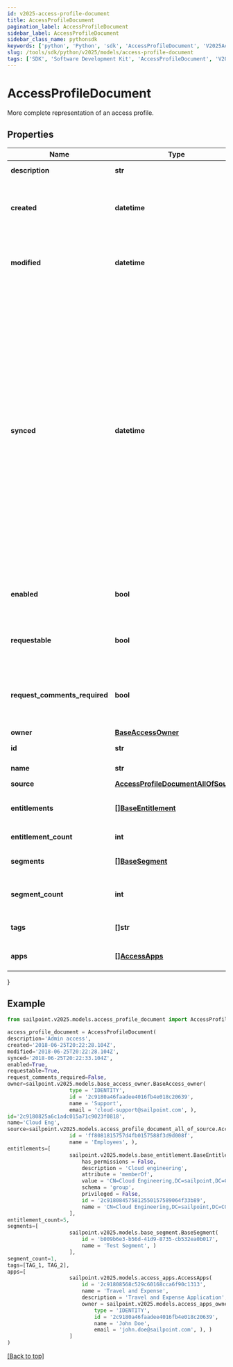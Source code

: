 ```yaml
---
id: v2025-access-profile-document
title: AccessProfileDocument
pagination_label: AccessProfileDocument
sidebar_label: AccessProfileDocument
sidebar_class_name: pythonsdk
keywords: ['python', 'Python', 'sdk', 'AccessProfileDocument', 'V2025AccessProfileDocument'] 
slug: /tools/sdk/python/v2025/models/access-profile-document
tags: ['SDK', 'Software Development Kit', 'AccessProfileDocument', 'V2025AccessProfileDocument']
---
```


# AccessProfileDocument

More complete representation of an access profile.  

## Properties

Name | Type | Description | Notes
------------ | ------------- | ------------- | -------------
**description** | **str** | Access item's description. | [optional] 
**created** | **datetime** | ISO-8601 date-time referring to the time when the object was created. | [optional] 
**modified** | **datetime** | ISO-8601 date-time referring to the time when the object was last modified. | [optional] 
**synced** | **datetime** | ISO-8601 date-time referring to the date-time when object was queued to be synced into search database for use in the search API.   This date-time changes anytime there is an update to the object, which triggers a synchronization event being sent to the search database.  There may be some delay between the `synced` time and the time when the updated data is actually available in the search API.  | [optional] 
**enabled** | **bool** | Indicates whether the access item is currently enabled. | [optional] [default to False]
**requestable** | **bool** | Indicates whether the access item can be requested. | [optional] [default to True]
**request_comments_required** | **bool** | Indicates whether comments are required for requests to access the item. | [optional] [default to False]
**owner** | [**BaseAccessOwner**](base-access-owner) |  | [optional] 
**id** | **str** | Access profile's ID. | [required]
**name** | **str** | Access profile's name. | [required]
**source** | [**AccessProfileDocumentAllOfSource**](access-profile-document-all-of-source) |  | [optional] 
**entitlements** | [**[]BaseEntitlement**](base-entitlement) | Entitlements the access profile has access to. | [optional] 
**entitlement_count** | **int** | Number of entitlements. | [optional] 
**segments** | [**[]BaseSegment**](base-segment) | Segments with the access profile. | [optional] 
**segment_count** | **int** | Number of segments with the access profile. | [optional] 
**tags** | **[]str** | Tags that have been applied to the object. | [optional] 
**apps** | [**[]AccessApps**](access-apps) | Applications with the access profile | [optional] 
}

## Example

```python
from sailpoint.v2025.models.access_profile_document import AccessProfileDocument

access_profile_document = AccessProfileDocument(
description='Admin access',
created='2018-06-25T20:22:28.104Z',
modified='2018-06-25T20:22:28.104Z',
synced='2018-06-25T20:22:33.104Z',
enabled=True,
requestable=True,
request_comments_required=False,
owner=sailpoint.v2025.models.base_access_owner.BaseAccess_owner(
                    type = 'IDENTITY', 
                    id = '2c9180a46faadee4016fb4e018c20639', 
                    name = 'Support', 
                    email = 'cloud-support@sailpoint.com', ),
id='2c9180825a6c1adc015a71c9023f0818',
name='Cloud Eng',
source=sailpoint.v2025.models.access_profile_document_all_of_source.AccessProfileDocument_allOf_source(
                    id = 'ff8081815757d4fb0157588f3d9d008f', 
                    name = 'Employees', ),
entitlements=[
                    sailpoint.v2025.models.base_entitlement.BaseEntitlement(
                        has_permissions = False, 
                        description = 'Cloud engineering', 
                        attribute = 'memberOf', 
                        value = 'CN=Cloud Engineering,DC=sailpoint,DC=COM', 
                        schema = 'group', 
                        privileged = False, 
                        id = '2c918084575812550157589064f33b89', 
                        name = 'CN=Cloud Engineering,DC=sailpoint,DC=COM', )
                    ],
entitlement_count=5,
segments=[
                    sailpoint.v2025.models.base_segment.BaseSegment(
                        id = 'b009b6e3-b56d-41d9-8735-cb532ea0b017', 
                        name = 'Test Segment', )
                    ],
segment_count=1,
tags=[TAG_1, TAG_2],
apps=[
                    sailpoint.v2025.models.access_apps.AccessApps(
                        id = '2c91808568c529c60168cca6f90c1313', 
                        name = 'Travel and Expense', 
                        description = 'Travel and Expense Application', 
                        owner = sailpoint.v2025.models.access_apps_owner.AccessApps_owner(
                            type = 'IDENTITY', 
                            id = '2c9180a46faadee4016fb4e018c20639', 
                            name = 'John Doe', 
                            email = 'john.doe@sailpoint.com', ), )
                    ]
)

```
[[Back to top]](#) 

